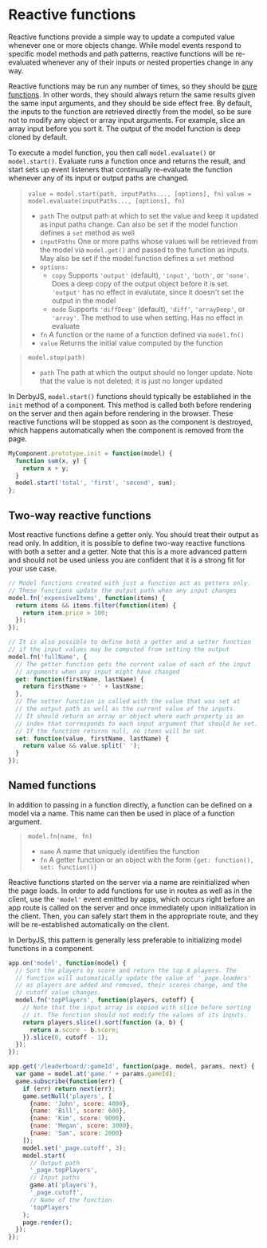 # Reactive functions

Reactive functions provide a simple way to update a computed value whenever one or more objects change. While model events respond to specific model methods and path patterns, reactive functions will be re-evaluated whenever any of their inputs or nested properties change in any way.

Reactive functions may be run any number of times, so they should be [pure functions](https://en.wikipedia.org/wiki/Pure_function). In other words, they should always return the same results given the same input arguments, and they should be side effect free. By default, the inputs to the function are retrieved directly from the model, so be sure not to modify any object or array input arguments. For example, slice an array input before you sort it. The output of the model function is deep cloned by default.

To execute a model function, you then call `model.evaluate()` or `model.start()`. Evaluate runs a function once and returns the result, and start sets up event listeners that continually re-evaluate the function whenever any of its input or output paths are changed.

> `value = model.start(path, inputPaths..., [options], fn)`
> `value = model.evaluate(inputPaths..., [options], fn)`
> * `path` The output path at which to set the value and keep it updated as input paths change. Can also be set if the model function defines a `set` method as well
> * `inputPaths` One or more paths whose values will be retrieved from the model via `model.get()` and passed to the function as inputs. May also be set if the model function defines a `set` method
> * `options:`
>   * `copy` Supports `'output'` (default), `'input'`, `'both'`, or `'none'`. Does a deep copy of the output object before it is set. `'output'` has no effect in evalutate, since it doesn't set the output in the model
>   * `mode` Supports `'diffDeep'` (default), `'diff'`, `'arrayDeep'`, or `'array'`. The method to use when setting. Has no effect in evaluate
> * `fn`  A function or the name of a function defined via `model.fn()`
> * `value` Returns the initial value computed by the function

> `model.stop(path)`
> * `path` The path at which the output should no longer update. Note that the value is not deleted; it is just no longer updated

In DerbyJS, `model.start()` functions should typically be established in the `init` method of a component. This method is called both before rendering on the server and then again before rendering in the browser. These reactive functions will be stopped as soon as the component is destroyed, which happens automatically when the component is removed from the page.

```js
MyComponent.prototype.init = function(model) {
  function sum(x, y) {
    return x + y;
  }
  model.start('total', 'first', 'second', sum);
};
```

## Two-way reactive functions

Most reactive functions define a getter only. You should treat their output as read only. In addition, it is possible to define two-way reactive functions with both a setter and a getter. Note that this is a more advanced pattern and should not be used unless you are confident that it is a strong fit for your use case.

```js
// Model functions created with just a function act as getters only.
// These functions update the output path when any input changes
model.fn('expensiveItems', function(items) {
  return items && items.filter(function(item) {
    return item.price > 100;
  });
});

// It is also possible to define both a getter and a setter function
// if the input values may be computed from setting the output
model.fn('fullName', {
  // The getter function gets the current value of each of the input
  // arguments when any input might have changed
  get: function(firstName, lastName) {
    return firstName + ' ' + lastName;
  },
  // The setter function is called with the value that was set at
  // the output path as well as the current value of the inputs.
  // It should return an array or object where each property is an
  // index that corresponds to each input argument that should be set.
  // If the function returns null, no items will be set.
  set: function(value, firstName, lastName) {
    return value && value.split(' ');
  }
});
```

## Named functions

In addition to passing in a function directly, a function can be defined on a model via a name. This name can then be used in place of a function argument.

> `model.fn(name, fn)`
> * `name` A name that uniquely identifies the function
> * `fn` A getter function or an object with the form `{get: function(), set: function()}`

Reactive functions started on the server via a name are reinitialized when the page loads. In order to add functions for use in routes as well as in the client, use the `'model'` event emitted by apps, which occurs right before an app route is called on the server and once immediately upon initialization in the client. Then, you can safely start them in the appropriate route, and they will be re-established automatically on the client.

In DerbyJS, this pattern is generally less preferable to initializing model functions in a component.

```js
app.on('model', function(model) {
  // Sort the players by score and return the top X players. The
  // function will automatically update the value of '_page.leaders'
  // as players are added and removed, their scores change, and the
  // cutoff value changes.
  model.fn('topPlayers', function(players, cutoff) {
    // Note that the input array is copied with slice before sorting
    // it. The function should not modify the values of its inputs.
    return players.slice().sort(function (a, b) {
      return a.score - b.score;
    }).slice(0, cutoff - 1);
  });
});

app.get('/leaderboard/:gameId', function(page, model, params, next) {
  var game = model.at('game.' + params.gameId);
  game.subscribe(function(err) {
    if (err) return next(err);
    game.setNull('players', [
      {name: 'John', score: 4000},
      {name: 'Bill', score: 600},
      {name: 'Kim', score: 9000},
      {name: 'Megan', score: 3000},
      {name: 'Sam', score: 2000}
    ]);
    model.set('_page.cutoff', 3);
    model.start(
      // Output path
      '_page.topPlayers',
      // Input paths
      game.at('players'),
      '_page.cutoff',
      // Name of the function
      'topPlayers'
    );
    page.render();
  });
});
```
